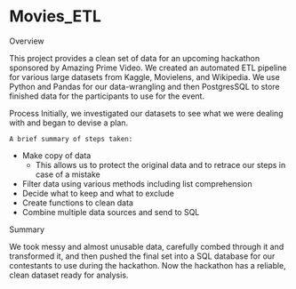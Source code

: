# Movies_ETL

Overview

This project provides a clean set of data for an upcoming hackathon sponsored by Amazing Prime Video. We created an automated ETL pipeline for various large datasets from Kaggle, Movielens, and Wikipedia. We use Python and Pandas for our data-wrangling and then PostgresSQL to store finished data for the participants to use for the event.


Process
Initially, we investigated our datasets to see what we were dealing with and began to devise a plan. 

	A brief summary of steps taken:
* Make copy of data
   * This allows us to protect the original data and to retrace our steps in case of a mistake
* Filter data using various methods including list comprehension
* Decide what to keep and what to exclude
* Create functions to clean data 
* Combine multiple data sources and send to SQL


Summary

We took messy and almost unusable data, carefully combed through it and transformed it, and then pushed the final set into a SQL database for our contestants to use during the hackathon. Now the hackathon has a reliable, clean dataset ready for analysis.


